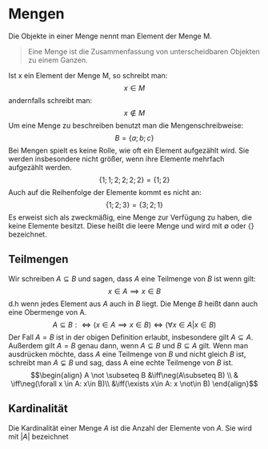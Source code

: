 # Mengen

Die Objekte in einer Menge nennt man Element der Menge M.

> Eine Menge ist die Zusammenfassung von unterscheidbaren Objekten zu einem Ganzen.

Ist x ein Element der Menge M, so schreibt man:
$$x \in M$$
andernfalls schreibt man:
$$x \notin M$$
Um eine Menge zu beschreiben benutzt man die Mengenschreibweise:
$$B = \{a;b;c\}$$
Bei Mengen spielt es keine Rolle, wie oft ein Element aufgezählt wird. Sie werden insbesondere nicht größer, wenn ihre Elemente mehrfach aufgezählt werden.
$$\{1;1;2;2;2;2\} = \{1;2\}$$ Auch auf die Reihenfolge der Elemente kommt es nicht an: 
$$\{1;2;3\} = \{3;2;1\}$$
Es erweist sich als zweckmäßig, eine Menge zur Verfügung zu haben, die keine Elemente besitzt. Diese heißt die leere Menge und wird mit  $\emptyset$ oder $\{\}$ bezeichnet. 
## Teilmengen
Wir schreiben $A \subseteq B$ und sagen, dass $A$ eine Teilmenge von $B$ ist wenn gilt:
$$x \in A \implies x\in B$$
d.h wenn jedes Element aus $A$ auch in $B$ liegt. Die Menge $B$ heißt dann auch eine Obermenge von A.
$$A \subseteq B: \iff (x \in A \implies x\in B)\iff (\forall x \in A| x\in B )$$
Der Fall $A=B$ ist in der obigen Definition erlaubt, insbesondere gilt $A \subseteq A$. Außerdem gilt $A=B$ genau dann, wenn $A \subseteq B$ und $B \subseteq A$ gilt.
Wenn man ausdrücken möchte, dass $A$ eine Teilmenge von $B$ und nicht gleich $B$ ist, schreibt man $A \subsetneq B$ und sag, dass A eine echte Teilmenge von $B$ ist.
$$\begin{align}
A \not \subseteq B &\iff\neg(A\subseteq B) \\
& \iff\neg(\forall x \in A: x\in B)\\
&\iff(\exists x\in A: x \not\in B)
\end{align}$$

## Kardinalität
Die Kardinalität einer Menge $A$ ist die Anzahl der Elemente von $A$. Sie wird mit $|A|$ bezeichnet
